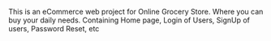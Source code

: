This is an eCommerce web project for Online Grocery Store. Where you can buy your daily needs.
Containing
	Home page,
	Login of Users, 
	SignUp of users,
	Password Reset,
	etc
